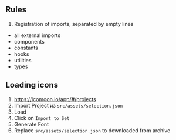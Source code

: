 ## Rules

1. Registration of imports, separated by empty lines

- all external imports
- components
- constants
- hooks
- utilities
- types

## Loading icons
1. https://icomoon.io/app/#/projects
2. Import Project из `src/assets/selection.json`
3. Load
4. Click on `Import to Set`
5. Generate Font
6. Replace `src/assets/selection.json` to downloaded from archive
